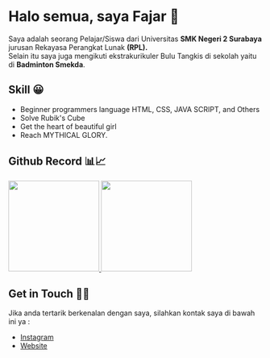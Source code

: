 # Halo semua, saya Fajar 👋

Saya adalah seorang Pelajar/Siswa dari Universitas **SMK Negeri 2 Surabaya** jurusan Rekayasa Perangkat Lunak **(RPL).** <br>
Selain itu saya juga mengikuti ekstrakurikuler Bulu Tangkis di sekolah yaitu di **Badminton Smekda**.

## Skill 😀
- Beginner programmers language HTML, CSS, JAVA SCRIPT, and Others
- Solve Rubik's Cube
- Get the heart of beautiful girl
- Reach MYTHICAL GLORY.

## Github Record 📊📈
<p align="left">
<a href="https://github.com/fajarzxyy">
  <img height="180em" src="https://github-readme-stats-eight-theta.vercel.app/api?username=fajarzxyy&show_icons=true&theme=algolia&include_all_commits=true&count_private=true"/>
  <img height="180em" src="https://github-readme-stats-eight-theta.vercel.app/api/top-langs/?username=fajarzxyy&layout=compact&langs_count=8&theme=algolia"/>
</a>
</p>

## Get in Touch 🤝👋
Jika anda tertarik berkenalan dengan saya, silahkan kontak saya di bawah ini ya :
- [Instagram](https://www.instagram.com/fajarzxy/)
- [Website](https://fajarzxyy.github.io/)
